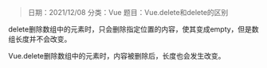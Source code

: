 > 日期：2021/12/08
分类：Vue
题目：Vue.delete和delete的区别

delete删除数组中的元素时，只会删除指定位置的内容，使其变成empty，但是数组长度并不会改变。

Vue.delete删除数组中的元素时，内容被删除后，长度也会发生改变。